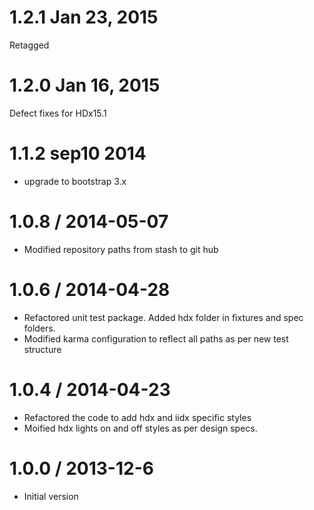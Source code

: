 1.2.1 Jan 23, 2015
==================
Retagged

1.2.0 Jan 16, 2015
==================
Defect fixes for HDx15.1


1.1.2 sep10 2014
================================
* upgrade to bootstrap 3.x

1.0.8 / 2014-05-07
==================
* Modified repository paths from stash to git hub 


1.0.6 / 2014-04-28
==================
* Refactored unit test package. Added hdx folder in fixtures and spec folders.
* Modified karma configuration to reflect all paths as per new test structure

1.0.4 / 2014-04-23
==================
* Refactored the code to add hdx and iidx specific styles
* Moified hdx lights on and off styles as per design specs.


1.0.0 / 2013-12-6
==================
* Initial version